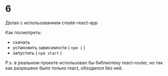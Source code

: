 # 6
Делал с использованием create-react-app  

Как посмотреть:
 - скачать
 - установить зависимости ( `npm i` )
 - запустить ( `npm start` )

P.s. в реальном проекте использовал бы библиотеку react-router, но так как разрешено было только react, обходился без неё.